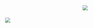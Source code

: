 <img align="right" src="https://visitor-badge.laobi.icu/badge?page_id=kaleb-soller.kaleb-soller"/>


<h1 align="center">
    <img src="https://readme-typing-svg.herokuapp.com/?font=Righteous&
    size=35&
    center=true&
    vCenter=true&
    width=500&
    height=70&
    duration=4000&
    lines=Hi+There!+👋;+I'm+Kaleb+Soller!;" />
</h1>


<!--
**kaleb-soller/kaleb-soller** is a ✨ _special_ ✨ repository because its `README.md` (this file) appears on your GitHub profile.

Here are some ideas to get you started:

- 🔭 I’m currently working on ...
- 🌱 I’m currently learning ...
- 👯 I’m looking to collaborate on ...
- 🤔 I’m looking for help with ...
- 💬 Ask me about ...
- 📫 How to reach me: ...
- 😄 Pronouns: ...
- ⚡ Fun fact: ...
-->
